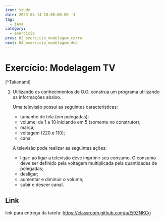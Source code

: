 ```yaml
---
icon: study
date: 2023-04-14 18:00:00.00 -3
tag:
  - java
category:
  - exercicio
prev: 02_exercicio_modelagem_carro
next: 04_exercicio_modelagem_dvd
---
```


# Exercício: Modelagem TV

[^Takenami]

1. Utilizando os conhecimentos de O.O. construa um programa utilizando as informações abaixo. 

    Uma televisão possui as seguintes características:
    - tamanho de tela (em polegadas);
    - volume: de 1 a 10 iniciando em 5 (somente no construtor);
    - marca;
    - voltagem (220 e 110);
    - canal.

    A televisão pode realizar as seguintes ações:
    - ligar: ao ligar a televisão deve imprimir seu consumo. O consumo deve ser definido pela voltagem multiplicada pela quantidades de polegadas;
    - desligar;
    - aumentar e diminuir o volume;
    - subir e descer canal.

## Link

link para entrega da tarefa: https://classroom.github.com/a/Ej9ZNKCg

<!-- @include: ../../bib/bib.md -->